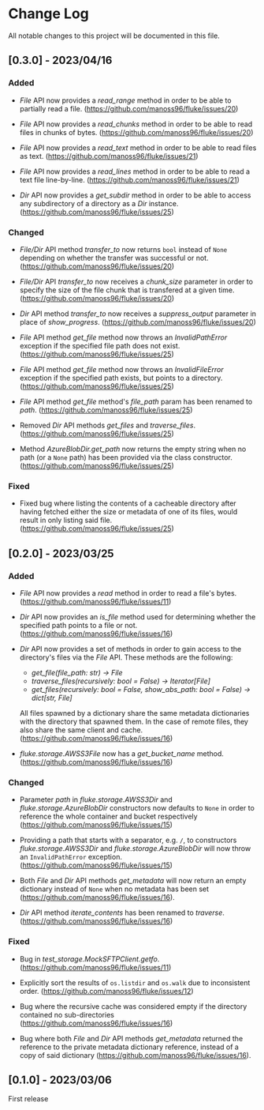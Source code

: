 
# Change Log
All notable changes to this project will be documented in this file.

## [0.3.0] - 2023/04/16

### Added

- *File* API now provides a *read_range* method in order
  to be able to partially read a file.
  (https://github.com/manoss96/fluke/issues/20)

- *File* API now provides a *read_chunks* method in order
  to be able to read files in chunks of bytes.
  (https://github.com/manoss96/fluke/issues/20)

- *File* API now provides a *read_text* method in order
  to be able to read files as text.
  (https://github.com/manoss96/fluke/issues/21)

- *File* API now provides a *read_lines* method in order
  to be able to read a text file line-by-line.
  (https://github.com/manoss96/fluke/issues/21)

- *Dir* API now provides a *get_subdir* method in order
  to be able to access any subdirectory of a directory
  as a *Dir* instance. (https://github.com/manoss96/fluke/issues/25)
   
### Changed

- *File/Dir* API method *transfer_to* now returns ``bool`` instead 
  of ``None`` depending on whether the transfer was successful or not.
  (https://github.com/manoss96/fluke/issues/20)

- *File/Dir* API *transfer_to* now receives a *chunk_size*
  parameter in order to specify the size of the file chunk
  that is transfered at a given time.
  (https://github.com/manoss96/fluke/issues/20)

- *Dir* API method *transfer_to* now receives a *suppress_output*
  parameter in place of *show_progress*. (https://github.com/manoss96/fluke/issues/20)

- *File* API method *get_file* method now throws an *InvalidPathError*
  exception if the specified file path does not exist.
  (https://github.com/manoss96/fluke/issues/25)

- *File* API method *get_file* method now throws an *InvalidFileError*
  exception if the specified path exists, but points to a directory.
  (https://github.com/manoss96/fluke/issues/25)

- *File* API method *get_file* method's *file_path* param
  has been renamed to *path*.
  (https://github.com/manoss96/fluke/issues/25)

- Removed *Dir* API methods *get_files* and *traverse_files*.
  (https://github.com/manoss96/fluke/issues/25)

- Method *AzureBlobDir.get_path* now returns the
  empty string when no path (or a ``None`` path)
  has been provided via the class constructor.
  (https://github.com/manoss96/fluke/issues/25)
 
### Fixed

- Fixed bug where listing the contents of a cacheable directory
  after having fetched either the size or metadata of one of its
  files, would result in only listing said file.
  (https://github.com/manoss96/fluke/issues/25)


## [0.2.0] - 2023/03/25

### Added

- *File* API now provides a *read* method
  in order to read a file's bytes. (https://github.com/manoss96/fluke/issues/11)

- *Dir* API now provides an *is_file* method
  used for determining whether the specified
  path points to a file or not. (https://github.com/manoss96/fluke/issues/16)

- *Dir* API now provides a set of methods in order to gain
  access to the directory's files via the *File* API. These
  methods are the following:
  + *get_file(file_path: str) -> File*
  + *traverse_files(recursively: bool = False) -> Iterator[File]*
  + *get_files(recursively: bool = False, show_abs_path: bool = False) -> dict[str, File]*
  
  All files spawned by a dictionary share the same metadata dictionaries
  with the directory that spawned them. In the case of remote files, they
  also share the same client and cache. (https://github.com/manoss96/fluke/issues/16)

- *fluke.storage.AWSS3File* now has a *get_bucket_name* method.
  (https://github.com/manoss96/fluke/issues/16)
   
### Changed

- Parameter *path* in *fluke.storage.AWSS3Dir* and *fluke.storage.AzureBlobDir*
  constructors now defaults to ``None`` in order to reference the whole
  container and bucket respectively (https://github.com/manoss96/fluke/issues/15)

- Providing a path that starts with a separator, e.g. ``/``, to constructors
  *fluke.storage.AWSS3Dir* and *fluke.storage.AzureBlobDir* will now throw
  an ``InvalidPathError`` exception. (https://github.com/manoss96/fluke/issues/15)

- Both *File* and *Dir* API methods *get_metadata* will now return
  an empty dictionary instead of ``None`` when no metadata has been
  set (https://github.com/manoss96/fluke/issues/16).

- *Dir* API method *iterate_contents* has been renamed to *traverse*.
  (https://github.com/manoss96/fluke/issues/16)
 
### Fixed

- Bug in *test_storage.MockSFTPClient.getfo*. (https://github.com/manoss96/fluke/issues/11)

- Explicitly sort the results of ``os.listdir`` and ``os.walk``
  due to inconsistent order. (https://github.com/manoss96/fluke/issues/12)

- Bug where the recursive cache was considered empty if the directory
  contained no sub-directories (https://github.com/manoss96/fluke/issues/16)

- Bug where both *File* and *Dir* API methods *get_metadata* returned
  the reference to the private metadata dictionary reference, instead
  of a copy of said dictionary (https://github.com/manoss96/fluke/issues/16).

 
## [0.1.0] - 2023/03/06
 
First release
